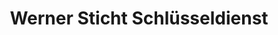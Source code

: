 ---
title: "Werner Sticht Schlüsseldienst"
url: /stade/werner-sticht-schluesseldienst/
shop: Schlüsseldienst
---
